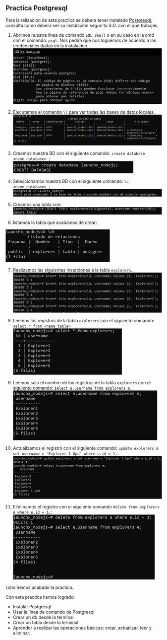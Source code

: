 ## Practica Postgresql

Para la relizacion de asta practica se debera tener instalado [Postgresql](https://www.postgresql.org/), consulta como debera ser su instalacion segun tu S.O. con el que trabajes.

1. Abrimos nuestra linea de comando `SQL Shell` o en su caso en la cmd con el comando: `psql`. 
Nos pedira que nos loguemos de acuerdo a las credenciales dadas en la instalacion. 
![Texto alternativo](https://github.com/jorgealexis07/Practica_PostgreSQL/blob/master/img/1login%20psql%20sql%20shell.PNG)

2. Ejecutamos el comando `\l` para ver todas las bases de datos locales.
![Texto alternativo](https://github.com/jorgealexis07/Practica_PostgreSQL/blob/master/img/2listbdlocales.PNG)

3. Creamos nuestra BD con el siguiente comando:
    `create database <name_database> ;`
![Texto alternativo](https://github.com/jorgealexis07/Practica_PostgreSQL/blob/master/img/3creabd.PNG)

4. Seleccionamos nuestra BD con el siguiente comando:
    `\c <name_database> ;`
![Texto alternativo](https://github.com/jorgealexis07/Practica_PostgreSQL/blob/master/img/4seleccionBD.PNG)

5. Creamos una tabla con:
![Texto alternativo](https://github.com/jorgealexis07/Practica_PostgreSQL/blob/master/img/5createtable.PNG)

6. listamos la tabla que acabamos de crear:

![Texto alternativo](https://github.com/jorgealexis07/Practica_PostgreSQL/blob/master/img/6listartables.PNG)

7. Realizamos las siguientes inserciones a la tabla `explorers`.
![Texto alternativo](https://github.com/jorgealexis07/Practica_PostgreSQL/blob/master/img/7Inserciones.PNG)

8. Leemos los registros de la tabla `explorers` con el siguiente comando:
`select * from <name_table> `
![Texto alternativo](https://github.com/jorgealexis07/Practica_PostgreSQL/blob/master/img/leer%20registros%20de%20la%20tabla.PNG)

9. Leemos solo el nombre de los registros de la tabla `explorers` con el siguiente comando:
     `select e.username from explorers e;`
![Texto alternativo](https://github.com/jorgealexis07/Practica_PostgreSQL/blob/master/img/lee%20solo%20los%20nombres%20de%20los%20registros%20de%20la%20bd.PNG)

10. Actualizamos el registro con el siguiente comando:
 `update explorers e set username = 'Explorer 1 Upd' where e.id = 1;`: 
![Texto alternativo](https://github.com/jorgealexis07/Practica_PostgreSQL/blob/master/img/actualizacion.PNG)

11. Eliminamos el registro con el siguiente comando `delete from explorers e where e.id = 1;`: 
![Texto alternativo](https://github.com/jorgealexis07/Practica_PostgreSQL/blob/master/img/eliminar%20registros.PNG)

Listo hemos acabado la practica.

Con esta practica hemos logrado:

- Instalar Postgresql
- Usar la línea de comando de Postgresql
- Crear un db desde la terminal
- Crear un tabla desde la terminal
- Aprender a realizar las operaciones básicas: crear, actualizar, leer y eliminar.
